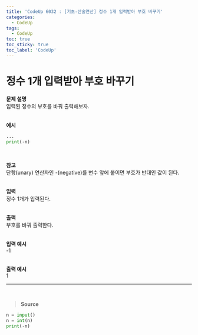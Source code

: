 ```yaml
---
title: 'CodeUp 6032 : [기초-산술연산] 정수 1개 입력받아 부호 바꾸기'
categories:
  - CodeUp
tags:
  - CodeUp
toc: true
toc_sticky: true
toc_label: 'CodeUp'
---
```


# 정수 1개 입력받아 부호 바꾸기

**문제 설명**  
입력된 정수의 부호를 바꿔 출력해보자.  
<br>

**예시**

```python
...
print(-n)
```

<br>

**참고**  
단항(unary) 연산자인 -(negative)를 변수 앞에 붙이면 부호가 반대인 값이 된다.  
<br>

**입력**  
정수 1개가 입력된다.  
<br>

**출력**  
부호를 바꿔 출력한다.  
<br>

**입력 예시**  
-1  
<br>

**출력 예시**  
1

---

<br>

> **Source**

```python
n = input()
n = int(n)
print(-n)
```
